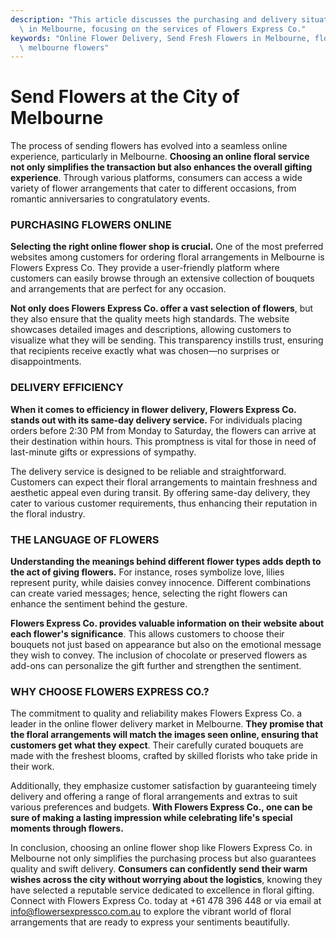 ```yaml
---
description: "This article discusses the purchasing and delivery situation of online flower shops\
  \ in Melbourne, focusing on the services of Flowers Express Co."
keywords: "Online Flower Delivery, Send Fresh Flowers in Melbourne, flower delivery melbourne,\
  \ melbourne flowers"
---
```

# Send Flowers at the City of Melbourne

The process of sending flowers has evolved into a seamless online experience, particularly in Melbourne. **Choosing an online floral service not only simplifies the transaction but also enhances the overall gifting experience**. Through various platforms, consumers can access a wide variety of flower arrangements that cater to different occasions, from romantic anniversaries to congratulatory events. 

### PURCHASING FLOWERS ONLINE

**Selecting the right online flower shop is crucial.** One of the most preferred websites among customers for ordering floral arrangements in Melbourne is Flowers Express Co. They provide a user-friendly platform where customers can easily browse through an extensive collection of bouquets and arrangements that are perfect for any occasion. 

**Not only does Flowers Express Co. offer a vast selection of flowers**, but they also ensure that the quality meets high standards. The website showcases detailed images and descriptions, allowing customers to visualize what they will be sending. This transparency instills trust, ensuring that recipients receive exactly what was chosen—no surprises or disappointments.

### DELIVERY EFFICIENCY

**When it comes to efficiency in flower delivery, Flowers Express Co. stands out with its same-day delivery service.** For individuals placing orders before 2:30 PM from Monday to Saturday, the flowers can arrive at their destination within hours. This promptness is vital for those in need of last-minute gifts or expressions of sympathy.

The delivery service is designed to be reliable and straightforward. Customers can expect their floral arrangements to maintain freshness and aesthetic appeal even during transit. By offering same-day delivery, they cater to various customer requirements, thus enhancing their reputation in the floral industry.

### THE LANGUAGE OF FLOWERS

**Understanding the meanings behind different flower types adds depth to the act of giving flowers.** For instance, roses symbolize love, lilies represent purity, while daisies convey innocence. Different combinations can create varied messages; hence, selecting the right flowers can enhance the sentiment behind the gesture.

**Flowers Express Co. provides valuable information on their website about each flower's significance**. This allows customers to choose their bouquets not just based on appearance but also on the emotional message they wish to convey. The inclusion of chocolate or preserved flowers as add-ons can personalize the gift further and strengthen the sentiment.

### WHY CHOOSE FLOWERS EXPRESS CO.?

The commitment to quality and reliability makes Flowers Express Co. a leader in the online flower delivery market in Melbourne. **They promise that the floral arrangements will match the images seen online, ensuring that customers get what they expect**. Their carefully curated bouquets are made with the freshest blooms, crafted by skilled florists who take pride in their work.

Additionally, they emphasize customer satisfaction by guaranteeing timely delivery and offering a range of floral arrangements and extras to suit various preferences and budgets. **With Flowers Express Co., one can be sure of making a lasting impression while celebrating life's special moments through flowers.**

In conclusion, choosing an online flower shop like Flowers Express Co. in Melbourne not only simplifies the purchasing process but also guarantees quality and swift delivery. **Consumers can confidently send their warm wishes across the city without worrying about the logistics**, knowing they have selected a reputable service dedicated to excellence in floral gifting. Connect with Flowers Express Co. today at +61 478 396 448 or via email at info@flowersexpressco.com.au to explore the vibrant world of floral arrangements that are ready to express your sentiments beautifully.

